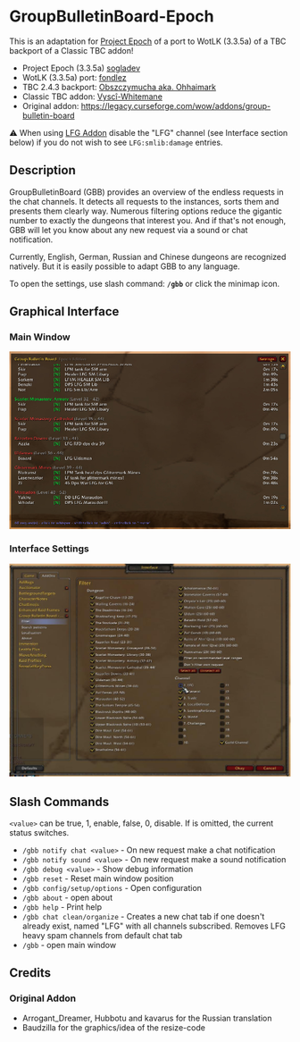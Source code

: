 # GroupBulletinBoard-Epoch

This is an adaptation for [Project Epoch](https://www.project-epoch.net) of a port to WotLK (3.3.5a) of a TBC backport of a Classic TBC addon!

* Project Epoch (3.3.5a) [sogladev](https://github.com/sogladev)
* WotLK (3.3.5a) port: [fondlez](https://github.com/fondlez)
* TBC 2.4.3 backport: [Obszczymucha aka. Ohhaimark](https://codeberg.org/obszczymucha/group-bulletin-board-tbc)
* Classic TBC addon: [Vyscî-Whitemane](https://github.com/Vysci/LFG-Bulletin-Board)
* Original addon: https://legacy.curseforge.com/wow/addons/group-bulletin-board

⚠️ When using [LFG Addon](https://github.com/Bennylavaa/LFG) disable the "LFG" channel (see Interface section below) if you do not wish to see `LFG:smlib:damage` entries.

## Description
GroupBulletinBoard (GBB) provides an overview of the endless requests in the 
chat channels. It detects all requests to the instances, sorts them and presents 
them clearly way. Numerous filtering options reduce the gigantic number to 
exactly the dungeons that interest you. And if that's not enough, GBB will let 
you know about any new request via a sound or chat notification.

Currently, English, German, Russian and Chinese dungeons are recognized 
natively. But it is easily possible to adapt GBB to any language.

To open the settings, use slash command: **`/gbb`** or click the minimap icon.

## Graphical Interface

### Main Window
![Main Window screenshot](doc/img/addon-gbb-1.2.0-main.jpg)

### Interface Settings



![Interface Settings screenshot](doc/img/addon-gbb-1.2.0-settings.jpg)

## Slash Commands

`<value>` can be true, 1, enable, false, 0, disable. If <value> is omitted, the 
current status switches.

* `/gbb notify chat <value>` - On new request make a chat notification
* `/gbb notify sound <value>` - On new request make a sound notification
* `/gbb debug <value>` - Show debug information
* `/gbb reset` -  Reset main window position
* `/gbb config/setup/options` - Open configuration
* `/gbb about` - open about
* `/gbb help` - Print help
* `/gbb chat clean/organize` - Creates a new chat tab if one doesn't already 
exist, named \"LFG\" with all channels subscribed. Removes LFG heavy spam 
channels from default chat tab
* `/gbb` - open main window

## Credits

### Original Addon
* Arrogant_Dreamer, Hubbotu and kavarus for the Russian translation
* Baudzilla for the graphics/idea of the resize-code
